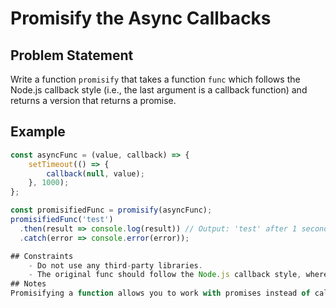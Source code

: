 # Promisify the Async Callbacks

## Problem Statement
Write a function `promisify` that takes a function `func` which follows the Node.js callback style (i.e., the last argument is a callback function) and returns a version that returns a promise.

## Example
```javascript
const asyncFunc = (value, callback) => {
    setTimeout(() => {
        callback(null, value);
    }, 1000);
};

const promisifiedFunc = promisify(asyncFunc);
promisifiedFunc('test')
  .then(result => console.log(result)) // Output: 'test' after 1 second
  .catch(error => console.error(error));

## Constraints
    - Do not use any third-party libraries.
    - The original func should follow the Node.js callback style, where the last argument is a callback function that takes an error as the first argument and the result as the second argument.
## Notes
Promisifying a function allows you to work with promises instead of callbacks, which can make the code more readable and easier to work with.